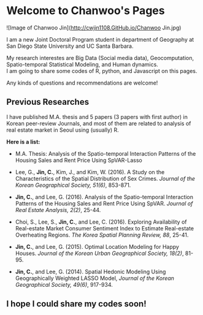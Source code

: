 # Welcome to Chanwoo's Pages

![Image of Chanwoo Jin](http://cwjin1108.GitHub.io/Chanwoo Jin.jpg)

I am a new Joint Doctoral Program student in department of Geography at San Diego State University and UC Santa Barbara.<br/>

My research interestes are Big Data (Social media data), Geocomputation, Spatio-temporal Statistical Modeling, and Human dynamics.<br/>
I am going to share some codes of R, python, and Javascript on this pages.

Any kinds of questions and recommendations are welcome!

## Previous Researches

I have published M.A. thesis and 5 papers (3 papers with first author) in Korean peer-review Journals, and most of them are related to analysis of real estate market in Seoul using (usually) R.

**Here is a list:**
* M.A. Thesis: Analysis of the Spatio-temporal Interaction Patterns of the Housing Sales and Rent Price Using SpVAR-Lasso

* Lee, G., **Jin, C.**, Kim, J., and Kim, W. (2016). A Study on the Characteristics of the Spatial Distribution of Sex Crimes. *Journal of the Korean Geographical Society, 51(6)*, 853-871.
* **Jin, C.**, and Lee, G. (2016). Analysis of the Spatio-temporal Interaction Patterns of the Housing Sales and Rent Price Using SpVAR. *Journal of Real Estate Analysis, 2(2)*, 25-44.
* Choi, S., Lee, S., **Jin, C.**, and Lee, C. (2016). Exploring Availability of Real-estate Market Consumer Sentiment Index to Estimate Real-estate Overheating Regions. *The Korea Spatial Planning Review, 88*, 25-41.
* **Jin, C.**, and Lee, G. (2015). Optimal Location Modeling for Happy Houses. *Journal of the Korean Urban Geographical Society, 18(2)*, 81-95.
* **Jin, C.**, and Lee, G. (2014). Spatial Hedonic Modeling Using Geographically Weighted LASSO Model, *Journal of the Korean Geographical Society, 49(6)*, 917-934.

## I hope I could share my codes soon!
